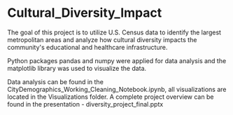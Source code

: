 # Cultural_Diversity_Impact

The goal of this project is to utilize U.S. Census data to identify the largest metropolitan areas and analyze how cultural diversity impacts the community's educational and healthcare infrastructure. 

Python packages pandas and numpy were applied for data analysis and the matplotlib library was used to visualize the data. 

Data analysis can be found in the CityDemographics_Working_Cleaning_Notebook.ipynb, all visualizations are located in the Visualizations folder. A complete project overview can be found in the presentation - diversity_project_final.pptx
